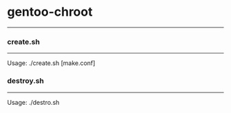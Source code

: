 # gentoo-chroot
---------------

### create.sh
-------------
Usage: ./create.sh <directory> [make.conf]

### destroy.sh
--------------
Usage: ./destro.sh <directory>
